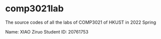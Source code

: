 # comp3021lab
The source codes of all the labs of COMP3021 of HKUST in 2022 Spring

Name: XIAO Ziruo
Student ID: 20761753
